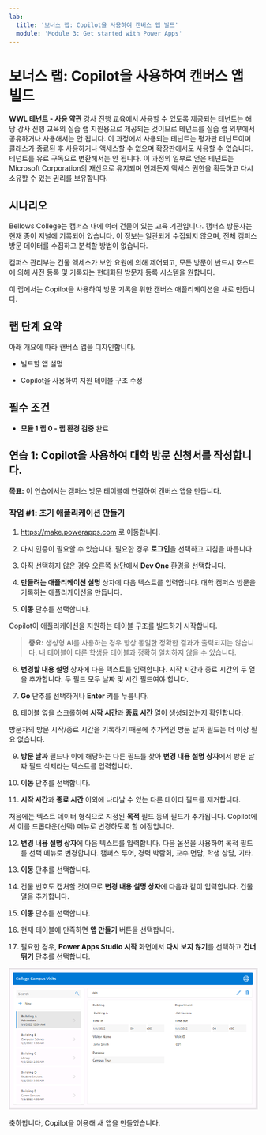 ```yaml
---
lab:
  title: '보너스 랩: Copilot을 사용하여 캔버스 앱 빌드'
  module: 'Module 3: Get started with Power Apps'
---
```


# 보너스 랩: Copilot을 사용하여 캔버스 앱 빌드

**WWL 테넌트 - 사용 약관** 강사 진행 교육에서 사용할 수 있도록 제공되는 테넌트는 해당 강사 진행 교육의 실습 랩 지원용으로 제공되는 것이므로 테넌트를 실습 랩 외부에서 공유하거나 사용해서는 안 됩니다. 이 과정에서 사용되는 테넌트는 평가판 테넌트이며 클래스가 종료된 후 사용하거나 액세스할 수 없으며 확장판에서도 사용할 수 없습니다. 테넌트를 유료 구독으로 변환해서는 안 됩니다. 이 과정의 일부로 얻은 테넌트는 Microsoft Corporation의 재산으로 유지되며 언제든지 액세스 권한을 획득하고 다시 소유할 수 있는 권리를 보유합니다. 

## 시나리오

Bellows College는 캠퍼스 내에 여러 건물이 있는 교육 기관입니다. 캠퍼스 방문자는 현재 종이 저널에 기록되어 있습니다. 이 정보는 일관되게 수집되지 않으며, 전체 캠퍼스 방문 데이터를 수집하고 분석할 방법이 없습니다.

캠퍼스 관리부는 건물 액세스가 보안 요원에 의해 제어되고, 모든 방문이 반드시 호스트에 의해 사전 등록 및 기록되는 현대화된 방문자 등록 시스템을 원합니다.

이 랩에서는 Copilot을 사용하여 방문 기록을 위한 캔버스 애플리케이션을 새로 만듭니다. 

## 랩 단계 요약

아래 개요에 따라 캔버스 앱을 디자인합니다.

- 빌드할 앱 설명

- Copilot을 사용하여 지원 테이블 구조 수정

 ## 필수 조건

- **모듈 1 랩 0 - 랩 환경 검증** 완료

## 연습 1: Copilot을 사용하여 대학 방문 신청서를 작성합니다.

**목표:** 이 연습에서는 캠퍼스 방문 테이블에 연결하여 캔버스 앱을 만듭니다.

### 작업 \#1: 초기 애플리케이션 만들기

1. https://make.powerapps.com 로 이동합니다.

2. 다시 인증이 필요할 수 있습니다. 필요한 경우 **로그인**을 선택하고 지침을 따릅니다.

3. 아직 선택하지 않은 경우 오른쪽 상단에서 **Dev One** 환경을 선택합니다.

4. **만들려는 애플리케이션 설명** 상자에 다음 텍스트를 입력합니다. 대학 캠퍼스 방문을 기록하는 애플리케이션을 만듭니다. 

5. **이동** 단추를 선택합니다.

Copilot이 애플리케이션을 지원하는 테이블 구조를 빌드하기 시작합니다. 

> **중요:** 생성형 AI를 사용하는 경우 항상 동일한 정확한 결과가 출력되지는 않습니다. 내 테이블이 다른 학생용 테이블과 정확히 일치하지 않을 수 있습니다. 

6. **변경할 내용 설명** 상자에 다음 텍스트를 입력합니다. 시작 시간과 종료 시간의 두 열을 추가합니다. 두 필드 모두 날짜 및 시간 필드여야 합니다.  

7. **Go** 단추를 선택하거나 **Enter** 키를 누릅니다. 

8. 테이블 옆을 스크롤하여 **시작 시간**과 **종료 시간** 열이 생성되었는지 확인합니다. 

방문자의 방문 시작/종료 시간을 기록하기 때문에 추가적인 방문 날짜 필드는 더 이상 필요 없습니다. 

9. **방문 날짜** 필드나 이에 해당하는 다른 필드를 찾아 **변경 내용 설명 상자**에서 방문 날짜 필드 삭제라는 텍스트를 입력합니다. 

10. **이동** 단추를 선택합니다. 

11. **시작 시간**과 **종료 시간** 이외에 나타날 수 있는 다른 데이터 필드를 제거합니다. 

처음에는 텍스트 데이터 형식으로 지정된 **목적** 필드 등의 필드가 추가됩니다. Copilot에서 이를 드롭다운(선택) 메뉴로 변경하도록 할 예정입니다. 

12. **변경 내용 설명 상자**에 다음 텍스트를 입력합니다. 다음 옵션을 사용하여 목적 필드를 선택 메뉴로 변경합니다. 캠퍼스 투어, 경력 박람회, 교수 면담, 학생 상담, 기타. 

13. **이동** 단추를 선택합니다. 

14. 건물 번호도 캡처할 것이므로 **변경 내용 설명 상자**에 다음과 같이 입력합니다. 건물 열을 추가합니다. 

15. **이동** 단추를 선택합니다. 

16. 현재 테이블에 만족하면 **앱 만들기** 버튼을 선택합니다. 

17. 필요한 경우, **Power Apps Studio 시작** 화면에서 **다시 보지 않기**를 선택하고 **건너뛰기** 단추를 선택합니다. 

![방금 만든 앱의 스크린샷](media/bonus-lab-copilot-01.png)

축하합니다, Copilot을 이용해 새 앱을 만들었습니다. 
